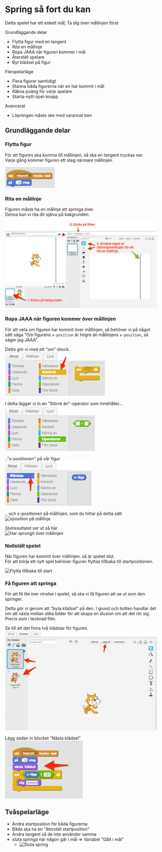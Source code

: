 # Spring så fort du kan

Detta spelet har ett enkelt mål; Ta dig över mållinjen först

Grundläggande delar
* Flytta figur med en tangent
* Rita en mållinje
* Ropa JAAA när figuren kommer i mål
* Återställ spelare
* Byt klädsel på figur

Flerspelarläge
* Flera figurer samtidigt
* Stanna båda figurerna när en har kommit i mål
* Räkna poäng för varje spelare
* Starta-nytt-spel-knapp

Avancerat
* Löpningen måste ske med varannat ben

## Grundläggande delar
### Flytta figur
För att figuren ska komma till mållinjen, så ska en tangent tryckas ner.  
Varje gång kommer figuren ett steg närmare mållinjen.

![Gå framåt](/images/blocks/spring-sa-fort-du-kan/ga-framat.png)

### Rita en mållinje
Figuren måste ha en målinje att springa över.  
Denna kan vi rita dit själva på bakgrunden.

![Rita en mållinje](/images/blocks/spring-sa-fort-du-kan/rita-en-mallinje.png)

### Ropa JAAA när figuren kommer över mållinjen
För att veta om figuren har kommit över mållinjen, så behöver vi på något sätt
säga "Om figurens `x-position` är högre än mållinjens `x-position`, så säger
jag JAAA".

Detta gör vi med ett "om"-block.  
![Om-block](/images/blocks/spring-sa-fort-du-kan/om-block.png)

I detta lägger vi in en "Större än"-operator som innehåller...  
![Större än](/images/blocks/spring-sa-fort-du-kan/storre-an.png)

.."x-positionen" på vår figur  
![x-position](/images/blocks/spring-sa-fort-du-kan/x-lage.png)

.. och x-positionen på mållinjen, som du hittar på detta sätt  
![xposition på
mållinje](/images/blocks/spring-sa-fort-du-kan/hitta-x-position-pa-mallinje.png)

Slutresultatet ser ut så här  
![Har sprungit över
mållinjen](/images/blocks/spring-sa-fort-du-kan/har-sprungit-over-mallinjen.png)

### Nollställ spelet
När figuren har kommit över mållinjen, så är spelet slut.   
För att börja ett nytt spel behöver figuren flyttas tillbaka till
startpositionen.

![Flytta tillbaka till
start](/images/blocks/spring-sa-fort-du-kan/nollstall-spelet.png)

### Få figuren att springa
För att få lite mer rörelse i spelet, så ska vi få figuren att se ut som den
springer.

Detta gör vi genom att "byta klädsel" på den. I grund och botten handlar det om
att växla mellan olika bilder för att skapa en illusion om att det rör sig.  
Precis som i tecknad film.

Se till att det finns två klädslar för figuren.  
![Klädslar till figuren](/images/blocks/spring-sa-fort-du-kan/valj-kladsel.png)


Lägg sedan in blocket "Nästa klädsel"  
![Nästa klädsel](/images/blocks/spring-sa-fort-du-kan/nasta-kladsel.png)

## Tvåspelarläge

* Ändra startposition för båda figurerna
* Båda ska ha en "återställ startposition"
* Ändra tangent så de inte använder samma
* sluta springa när någon går i mål => Variabel "Gått i mål"
  * ![Sluta
    spring](/images/blocks/spring-sa-fort-du-kan/har-gatt-i-mal-sluta-spring.png)
